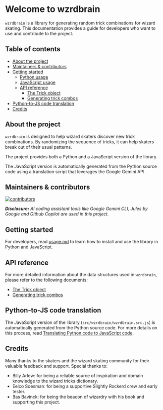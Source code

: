 # Welcome to wzrdbrain

`wzrdbrain` is a library for generating random trick combinations for wizard skating. This documentation provides a guide for developers who want to use and contribute to the project.

## Table of contents

- [About the project](#about-the-project)
- [Maintainers & contributors](#maintainers--contributors)
- [Getting started](./usage.md)
  - [Python usage](./usage.md#python-usage)
  - [JavaScript usage](./usage.md#javascript-usage)
  - [API reference](usage.md#api-reference)
    - [The Trick object](./usage.md#the-trick-object)
    - [Generating trick combos](./usage.md#generating-trick-combos)
- [Python-to-JS code translation](#python-to-js-code-translation)
- [Credits](#credits)


## About the project

`wzrdbrain`  is designed to help wizard skaters discover new trick combinations. By randomizing the sequence of tricks, it can help skaters break out of their usual patterns. 

The project provides both a Python and a JavaScript version of the library.

The JavaScript version is automatically generated from the Python source code using a translation script that leverages the Google Gemini API.

## Maintainers & contributors

[![contributors](https://contrib.rocks/image?repo=nazroll/wzrdbrain)](https://github.com/nazroll/wzrdbrain/graphs/contributors)

_**Disclosure:** AI coding assistant tools like Google Gemini CLI, Jules by Google and Github Copilot are used in this project._

## Getting started

For developers, read [usage.md](./usage.md) to learn how to install and use the library in Python and JavaScript.

## API reference

For more detailed information about the data structures used in `wzrdbrain`, please refer to the following documents:

- [The Trick object](./api_reference.md#the-trick-object)
- [Generating trick combos](./api_reference.md#generating-trick-combos)

## Python-to-JS code translation

The JavaScript version of the library (`src/wzrdbrain/wzrdbrain.src.js`) is automatically generated from the Python source code. For more details on this process, read [Translating Python code to JavaScript code](./translate2js.md).

## Credits

Many thanks to the skaters and the wizard skating community for their valuable feedback and support. Special thanks to:

- Billy Arlew: for being a reliable source of inspiration and domain knowledge to the wizard tricks dictionary.
- Eelco Soesman: for being a supportive Slightly Rockerd crew and early tester.
- Bas Bavinck: for being the beacon of wizardry with his book and supporting this project.
